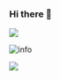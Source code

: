### Hi there 👋

<!--
**Mengfan-Li/Mengfan-Li** is a ✨ _special_ ✨ repository because its `README.md` (this file) appears on your GitHub profile.

Here are some ideas to get you started:

- 🔭 I’m currently working on ...
- 🌱 I’m currently learning ...
- 👯 I’m looking to collaborate on ...
- 🤔 I’m looking for help with ...
- 💬 Ask me about ...
- 📫 How to reach me: ...
- 😄 Pronouns: ...
- ⚡ Fun fact: ...
-->


![](https://visitor-badge.glitch.me/badge?page_id=Mengfan-Li.readme)

![info](https://github-readme-stats.vercel.app/api?username=Mengfan-Li&show_icons=true&count_private=true&hide=prs&theme=highcontrast)

[![](https://img.shields.io/badge/-Python-3776AB?style=flat-square&logo=Python&logoColor=ffffff)](https://www.python.org/)



